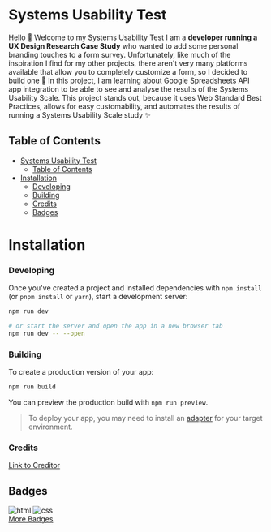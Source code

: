 # Systems Usability Test

Hello 👋 Welcome to my Systems Usability Test
I am a <strong>developer running a UX Design Research Case Study</strong> who wanted to add some personal branding touches to a form survey. 
Unfortunately, like much of the inspiration I find for my other projects, there aren't very many platforms available that allow you to completely customize a form, so I decided to build one 👀
In this project, I am learning about Google Spreadsheets API app integration to be able to see and analyse the results of the Systems Usability Scale.
This project stands out, because it uses Web Standard Best Practices, allows for easy customability, and automates the results of running a Systems Usability Scale study ✨

## Table of Contents

[comment]: <> (change anything below this line. you can also use anchor tags to link)

- [Systems Usability Test](#systems-usability-test)
  - [Table of Contents](#table-of-contents)
- [Installation](#installation)
    - [Developing](#developing)
    - [Building](#building)
    - [Credits](#credits)
  - [Badges](#badges)


# Installation

[comment]: <> (Use the example in your original project readme)

### Developing

Once you've created a project and installed dependencies with `npm install` (or `pnpm install` or `yarn`), start a development server:

```bash
npm run dev

# or start the server and open the app in a new browser tab
npm run dev -- --open
```

### Building

To create a production version of your app:

```bash
npm run build
```

You can preview the production build with `npm run preview`.

> To deploy your app, you may need to install an [adapter](https://kit.svelte.dev/docs/adapters) for your target environment.


### Credits
[comment]: <> (Don't forget to add credits!)
[Link to Creditor](https://www.freecodecamp.org/news/how-to-write-a-good-readme-file)

## Badges
<div>  
<img src='https://img.shields.io/badge/Svelte-4A4A55?style=for-the-badge&logo=svelte&logoColor=FF3E00' alt='html' />
<img src='https://img.shields.io/badge/Tailwind_CSS-38B2AC?style=for-the-badge&logo=tailwind-css&logoColor=white' alt='css' />
</div>
<a href='https://github.com/alexandresanlim/Badges4-README.md-Profile'>More Badges</a>